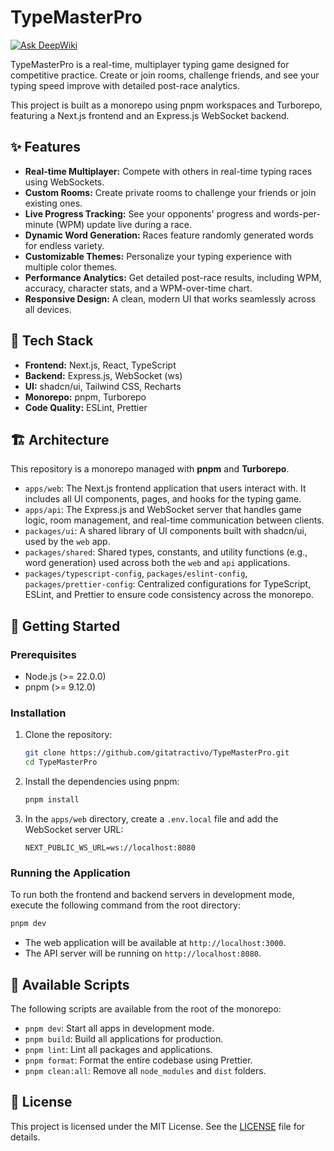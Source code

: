 # TypeMasterPro
[![Ask DeepWiki](https://devin.ai/assets/askdeepwiki.png)](https://deepwiki.com/gitatractivo/TypeMasterPro)

TypeMasterPro is a real-time, multiplayer typing game designed for competitive practice. Create or join rooms, challenge friends, and see your typing speed improve with detailed post-race analytics.

This project is built as a monorepo using pnpm workspaces and Turborepo, featuring a Next.js frontend and an Express.js WebSocket backend.

## ✨ Features

- **Real-time Multiplayer:** Compete with others in real-time typing races using WebSockets.
- **Custom Rooms:** Create private rooms to challenge your friends or join existing ones.
- **Live Progress Tracking:** See your opponents' progress and words-per-minute (WPM) update live during a race.
- **Dynamic Word Generation:** Races feature randomly generated words for endless variety.
- **Customizable Themes:** Personalize your typing experience with multiple color themes.
- **Performance Analytics:** Get detailed post-race results, including WPM, accuracy, character stats, and a WPM-over-time chart.
- **Responsive Design:** A clean, modern UI that works seamlessly across all devices.

## 🚀 Tech Stack

- **Frontend:** Next.js, React, TypeScript
- **Backend:** Express.js, WebSocket (ws)
- **UI:** shadcn/ui, Tailwind CSS, Recharts
- **Monorepo:** pnpm, Turborepo
- **Code Quality:** ESLint, Prettier

## 🏗️ Architecture

This repository is a monorepo managed with **pnpm** and **Turborepo**.

-   `apps/web`: The Next.js frontend application that users interact with. It includes all UI components, pages, and hooks for the typing game.
-   `apps/api`: The Express.js and WebSocket server that handles game logic, room management, and real-time communication between clients.
-   `packages/ui`: A shared library of UI components built with shadcn/ui, used by the `web` app.
-   `packages/shared`: Shared types, constants, and utility functions (e.g., word generation) used across both the `web` and `api` applications.
-   `packages/typescript-config`, `packages/eslint-config`, `packages/prettier-config`: Centralized configurations for TypeScript, ESLint, and Prettier to ensure code consistency across the monorepo.

## 🏁 Getting Started

### Prerequisites

-   Node.js (>= 22.0.0)
-   pnpm (>= 9.12.0)

### Installation

1.  Clone the repository:
    ```bash
    git clone https://github.com/gitatractivo/TypeMasterPro.git
    cd TypeMasterPro
    ```

2.  Install the dependencies using pnpm:
    ```bash
    pnpm install
    ```

3. In the `apps/web` directory, create a `.env.local` file and add the WebSocket server URL:
    ```env
    NEXT_PUBLIC_WS_URL=ws://localhost:8080
    ```


### Running the Application

To run both the frontend and backend servers in development mode, execute the following command from the root directory:

```bash
pnpm dev
```

- The web application will be available at `http://localhost:3000`.
- The API server will be running on `http://localhost:8080`.

## 📜 Available Scripts

The following scripts are available from the root of the monorepo:

-   `pnpm dev`: Start all apps in development mode.
-   `pnpm build`: Build all applications for production.
-   `pnpm lint`: Lint all packages and applications.
-   `pnpm format`: Format the entire codebase using Prettier.
-   `pnpm clean:all`: Remove all `node_modules` and `dist` folders.

## 📄 License

This project is licensed under the MIT License. See the [LICENSE](LICENSE) file for details.
